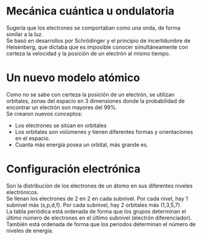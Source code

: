 # Mecánica cuántica u ondulatoria
Sugería que los electrones se comportaban como una onda, de forma similar a la luz.  
Se basó en desarrollos por Schrödinger y el principio de incertidumbre de Heisenberg, que dictaba que es imposible conocer simultáneamente con certeza la velocidad y la posición de un electrón al mismo tiempo.  

# Un nuevo modelo atómico
Como no se sabe con certeza la posición de un electrón, se utilizan orbitales, zonas del espacio en 3 dimensiones donde la probabilidad de encontrar un electrón son mayores del 99%.  
Se crearon nuevos conceptos:
- Los electrones se sitúan en orbitales
- Los orbitales son volúmenes y tienen diferentes formas y orientaciones en el espacio.
- Cuanta más energía posea un orbital, más grande es.

# Configuración electrónica
Son la distribución de los electrones de un átomo en sus diferentes niveles electrónicos.  
Se llenan los electrones de 2 en 2 en cada subnivel. Por cada nivel, hay 1 subnivel más (s,p,d,f). Por cada subnivel, hay 2 orbitales más (1,3,5,7).  
La tabla periódica está ordenada de forma que los grupos determinan el último número de electrones en el último subnivel (electrón diferenciador). También está ordenada de forma que los periodos determinan el número de niveles de energía.
